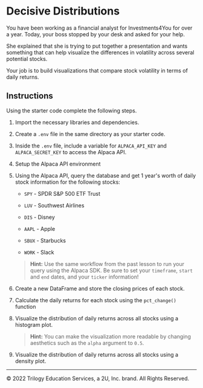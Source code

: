 # Decisive Distributions

You have been working as a financial analyst for Investments4You for over a year. Today, your boss stopped by your desk and asked for your help.

She explained that she is trying to put together a presentation and wants something that can help visualize the differences in volatility across several potential stocks.

Your job is to build visualizations that compare stock volatility in terms of daily returns.

## Instructions

Using the starter code complete the following steps.

1. Import the necessary libraries and dependencies.

2. Create a `.env` file in the same directory as your starter code.

3. Inside the `.env` file, include a variable for `ALPACA_API_KEY` and `ALPACA_SECRET_KEY` to access the Alpaca API.

4. Setup the Alpaca API environment

5. Using the Alpaca API, query the database and get 1 year's worth of daily stock information for the following stocks:

    * `SPY` - SPDR S&P 500 ETF Trust

    * `LUV` - Southwest Airlines

    * `DIS` - Disney

    * `AAPL` - Apple

    * `SBUX` - Starbucks

    * `WORK` - Slack

    > **Hint:** Use the same workflow from the past lesson to run your query using the Alpaca SDK. Be sure to set your `timeframe`, `start` and `end` dates, and your `ticker` information!

6. Create a new DataFrame and store the closing prices of each stock.

7. Calculate the daily returns for each stock using the `pct_change()` function

8. Visualize the distribution of daily returns across all stocks using a histogram plot.

    > **Hint:** You can make the visualization more readable by changing aesthetics such as the `alpha` argument to `0.5`.

9. Visualize the distribution of daily returns across all stocks using a density plot.

---

© 2022 Trilogy Education Services, a 2U, Inc. brand. All Rights Reserved.
